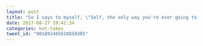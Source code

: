 ```yaml
---
layout: post
title: "So I says to myself, \"Self, the only way you're ever going to learn Elixir is to build a pancreas with it.\""Self, the only way you're ever going to learn Elixir is to build a pancreas with it.\""Self, the only way you're ever going to learn Elixir is to build a pancreas with it.\""Self, the only way you're ever going to learn Elixir is to build a pancreas..."
date: 2017-08-27 19:41:34
categories: hot-takes
tweet_id: "901892465610850305"
---
```



<!-- Original tweet: https://twitter.com/i/status/901892465610850305 -->